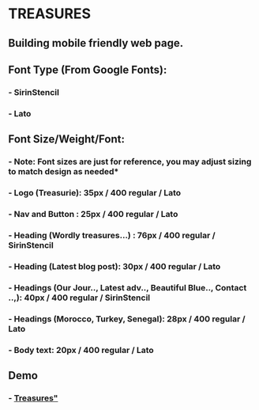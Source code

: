 # TREASURES

## Building mobile friendly web page.

## Font Type (From Google Fonts):
### - SirinStencil
### - Lato

## Font Size/Weight/Font:
### - Note: Font sizes are just for reference, you may adjust sizing to match design as needed*
### - Logo (Treasurie): 35px / 400 regular / Lato
### - Nav and Button : 25px / 400 regular / Lato
### - Heading (Wordly treasures...) : 76px / 400 regular / SirinStencil
### - Heading (Latest blog post): 30px / 400 regular / Lato
### - Headings (Our Jour.., Latest adv.., Beautiful Blue.., Contact ..,): 40px / 400 regular / SirinStencil
### - Headings (Morocco, Turkey, Senegal): 28px / 400 regular / Lato
### - Body text: 20px / 400 regular / Lato

## Demo
### - <a href="https://bpbantigue.com/projects/treasures/index.html" target="_blank">Treasures"</a>